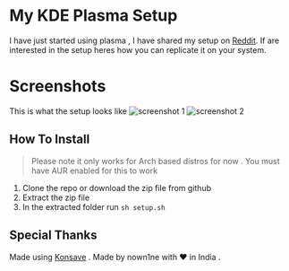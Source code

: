 # My KDE Plasma Setup

I have just started using plasma , I have shared my setup on [Reddit](https://www.reddit.com/r/ManjaroLinux/comments/p97y60/using_plasma_for_the_first_time_been_on_manjaro/). If are interested in the setup heres how you can replicate it on your system. 

# Screenshots

This is what the setup looks like 
![screenshot 1](https://i.imgur.com/LYT13Od.jpg)
![screenshot 2](https://i.imgur.com/buM2MdM.jpg)

## How To Install

> Please note it only works for Arch based distros for now .
> You must have AUR enabled for this to work

 1. Clone the repo or download the zip file from github 
 2. Extract the zip file 
 3. In the extracted folder run `sh setup.sh`


## Special Thanks 
Made using [Konsave](https://github.com/Prayag2/konsave) . 
Made by nown1ne with ❤ in India .
